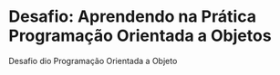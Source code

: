 # Desafio: Aprendendo na Prática Programação Orientada a Objetos
 Desafio dio Programação Orientada a Objeto
 
